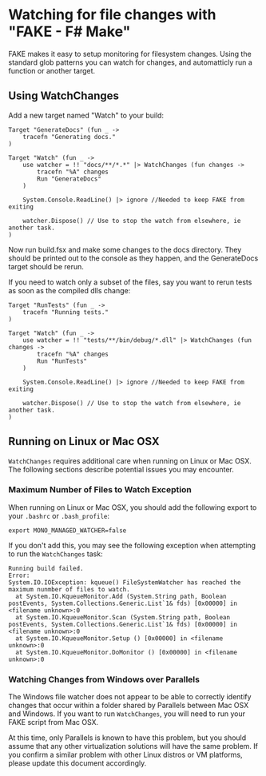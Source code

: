 # Watching for file changes with "FAKE - F# Make"

FAKE makes it easy to setup monitoring for filesystem changes. Using the standard glob patterns you can
watch for changes, and automatticly run a function or another target.

## Using WatchChanges

Add a new target named "Watch" to your build:

    Target "GenerateDocs" (fun _ ->
        tracefn "Generating docs."
    )

    Target "Watch" (fun _ ->
        use watcher = !! "docs/**/*.*" |> WatchChanges (fun changes -> 
            tracefn "%A" changes
            Run "GenerateDocs"
        )
    
        System.Console.ReadLine() |> ignore //Needed to keep FAKE from exiting
    
        watcher.Dispose() // Use to stop the watch from elsewhere, ie another task.
    )

Now run build.fsx and make some changes to the docs directory. They should be printed out to the console as they happen,
and the GenerateDocs target should be rerun.

If you need to watch only a subset of the files, say you want to rerun tests as soon as the compiled dlls change:

    Target "RunTests" (fun _ ->
        tracefn "Running tests."
    )
    
    Target "Watch" (fun _ ->
        use watcher = !! "tests/**/bin/debug/*.dll" |> WatchChanges (fun changes -> 
            tracefn "%A" changes
            Run "RunTests"
        )
    
        System.Console.ReadLine() |> ignore //Needed to keep FAKE from exiting
    
        watcher.Dispose() // Use to stop the watch from elsewhere, ie another task.
    )

## Running on Linux or Mac OSX

`WatchChanges` requires additional care when running on Linux or Mac OSX. The following sections describe potential issues you may encounter.

### Maximum Number of Files to Watch Exception

When running on Linux or Mac OSX, you should add the following export to your `.bashrc` or `.bash_profile`:

```
export MONO_MANAGED_WATCHER=false
```

If you don't add this, you may see the following exception when attempting to run the `WatchChanges` task:

```
Running build failed.
Error:
System.IO.IOException: kqueue() FileSystemWatcher has reached the maximum nunmber of files to watch.
  at System.IO.KqueueMonitor.Add (System.String path, Boolean postEvents, System.Collections.Generic.List`1& fds) [0x00000] in <filename unknown>:0
  at System.IO.KqueueMonitor.Scan (System.String path, Boolean postEvents, System.Collections.Generic.List`1& fds) [0x00000] in <filename unknown>:0
  at System.IO.KqueueMonitor.Setup () [0x00000] in <filename unknown>:0
  at System.IO.KqueueMonitor.DoMonitor () [0x00000] in <filename unknown>:0
```

### Watching Changes from Windows over Parallels

The Windows file watcher does not appear to be able to correctly identify changes that occur within a folder shared by Parallels between Mac OSX and Windows. If you want to run `WatchChanges`, you will need to run your FAKE script from Mac OSX.

At this time, only Parallels is known to have this problem, but you should assume that any other virtualization solutions will have the same problem. If you confirm a similar problem with other Linux distros or VM platforms, please update this document accordingly.
